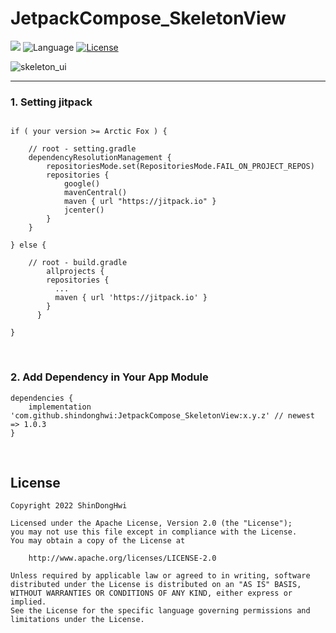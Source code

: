 # JetpackCompose_SkeletonView


[![](https://jitpack.io/v/shindonghwi/JetpackCompose_SkeletonView.svg)](https://jitpack.io/#shindonghwi/JetpackCompose_SkeletonView)
![Language](https://img.shields.io/badge/language-Kotlin-orange.svg)
[![License](https://img.shields.io/badge/license-Apache%202.0-blue.svg)](https://github.com/Sangmeebee/SMNetworkChecker/blob/main/LICENSE)

![skeleton_ui](https://user-images.githubusercontent.com/45490440/161437799-208d4bac-91bf-47f5-960a-6f7258636cd5.gif)


---------------------------------------------------------------------------------------------------------

### 1. Setting jitpack
```

if ( your version >= Arctic Fox ) {

    // root - setting.gradle
    dependencyResolutionManagement {
        repositoriesMode.set(RepositoriesMode.FAIL_ON_PROJECT_REPOS)
        repositories {
            google()
            mavenCentral()
            maven { url "https://jitpack.io" }
            jcenter()
        }
    }

} else {

    // root - build.gradle
    	allprojects {
        repositories {
          ...
          maven { url 'https://jitpack.io' }
        }
      }

}

```
<br/>

### 2. Add Dependency in Your App Module 
```
dependencies {
    implementation 'com.github.shindonghwi:JetpackCompose_SkeletonView:x.y.z' // newest => 1.0.3
}
```
<br/>

## License 
 ```
Copyright 2022 ShinDongHwi

Licensed under the Apache License, Version 2.0 (the "License");
you may not use this file except in compliance with the License.
You may obtain a copy of the License at

     http://www.apache.org/licenses/LICENSE-2.0

Unless required by applicable law or agreed to in writing, software
distributed under the License is distributed on an "AS IS" BASIS,
WITHOUT WARRANTIES OR CONDITIONS OF ANY KIND, either express or implied.
See the License for the specific language governing permissions and
limitations under the License.
